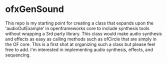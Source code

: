 # ofxGenSound
This repo is my starting point for creating a class that expands upon the 'audioOutExample' in openframeworks core to include synthesis tools without wrapping a 3rd party library. This class would make audio synthesis and effects as easy as calling methods such as ofCircle that are simply in the OF core. This is a first shot at organizing such a class but please feel free to add. I'm interested in implementing audio synthesis, effects, and sequencing.  

